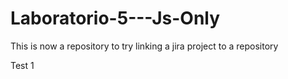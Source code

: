 # Laboratorio-5---Js-Only

This is now a repository to try linking a jira project to a repository

Test 1

